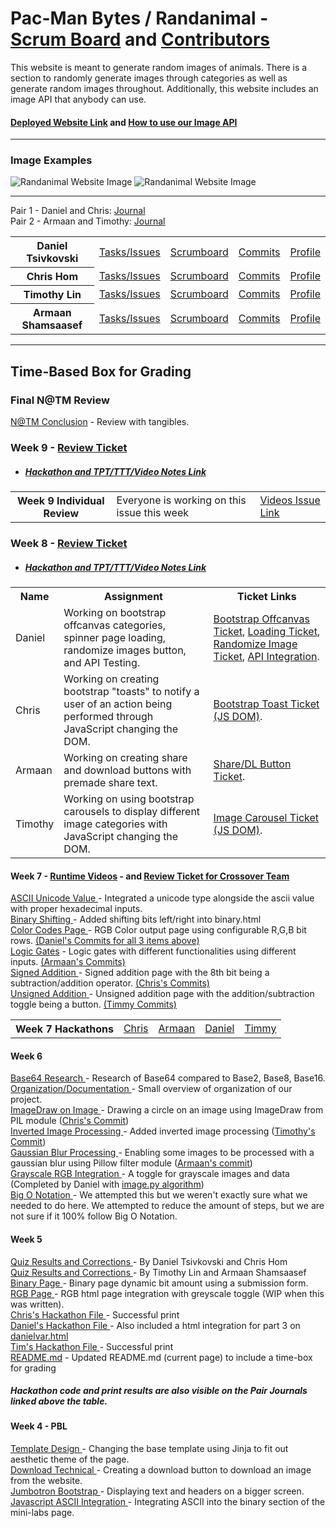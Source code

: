 

# Pac-Man Bytes / Randanimal - [Scrum Board](https://github.com/dtsivkovski/pmbytesproject/projects/1) and [Contributors](https://github.com/dtsivkovski/pmbytesproject/graphs/contributors)

This website is meant to generate random images of animals. There is a section to randomly generate images through categories as well as generate random images throughout. Additionally, this website includes an image API that anybody can use.
#### [Deployed Website Link](https://randanimal.pmbytes.org/) and [How to use our Image API](https://randanimal.pmbytes.org/apidocs/)

-----

### Image Examples
![Randanimal Website Image](https://i.imgur.com/kbHQJxR.png)
![Randanimal Website Image](https://i.imgur.com/F7jyW3m.png)





-----

Pair 1 - Daniel and Chris: <a href="https://docs.google.com/document/d/1jFLS5jeQhK12o_Rs_DI7AaXEJOB0in9GovtWKdRnumc/edit?usp=sharing">Journal</a>
<br>
Pair 2 - Armaan and Timothy: <a href="https://docs.google.com/document/d/1fukOykiaDJkifCWYpnb9TW87tAL4tNEVolnyMIwroBY/edit?usp=sharing">Journal</a>

<table>
<tr>
<th>Daniel Tsivkovski</th>
<td>
<a href="https://github.com/dtsivkovski/pmbytesproject/issues/assigned/dtsivkovski">Tasks/Issues</a>
</td>
<td>
<a href="https://github.com/dtsivkovski/pmbytesproject/projects/1?card_filter_query=assignee%3Adtsivkovski">Scrumboard</a>
</td>
<td>
<a href="https://github.com/dtsivkovski/pmbytesproject/commits?author=dtsivkovski">Commits</a>
</td>
<td>
<a href="https://github.com/dtsivkovski">Profile</a>
</td>
</tr>

<tr>
<th>Chris Hom</th>
<td>
<a href="https://github.com/dtsivkovski/pmbytesproject/issues/assigned/Chom642">Tasks/Issues</a>
</td>
<td>
<a href="https://github.com/dtsivkovski/pmbytesproject/projects/1?card_filter_query=assignee%3Achom642">Scrumboard</a>
</td>
<td>
<a href="https://github.com/dtsivkovski/pmbytesproject/commits?author=Chom642">Commits</a>
</td>
<td>
<a href="https://github.com/Chom642">Profile</a>
</td>
</tr>

<tr>
<th>Timothy Lin</th>
<td>
<a href="https://github.com/dtsivkovski/pmbytesproject/issues?q=assignee%3ATimL1n+is%3Aopen">Tasks/Issues</a>
</td>
<td>
<a href="https://github.com/dtsivkovski/pmbytesproject/projects/1?card_filter_query=assignee%3Atiml1n">Scrumboard</a>
</td>
<td>
<a href="https://github.com/dtsivkovski/pmbytesproject/commits?author=TimL1n">Commits</a>
</td>
<td>
<a href="https://github.com/TimL1n">Profile</a>
</td>
</tr>

<tr>
<th>Armaan Shamsaasef</th>
<td>
<a href="https://github.com/dtsivkovski/pmbytesproject/issues/assigned/xXAASXx">Tasks/Issues</a>
</td>
<td>
<a href="https://github.com/dtsivkovski/pmbytesproject/projects/1?card_filter_query=assignee%3Axxaasxx">Scrumboard</a>
</td>
<td>
<a href="https://github.com/dtsivkovski/pmbytesproject/commits?author=xXAASXx">Commits</a>
</td>
<td>
<a href="https://github.com/xXAASXx">Profile</a>
</td>
</tr>

</table>

-----

## Time-Based Box for Grading

### Final N@TM Review
[N@TM Conclusion](https://github.com/dtsivkovski/pmbytesproject/issues/17) - Review with tangibles.

### Week 9 - [Review Ticket](https://github.com/dtsivkovski/pmbytesproject/issues/10)

- ##### [Hackathon and TPT/TTT/Video Notes Link](https://github.com/dtsivkovski/pmbytesproject/issues/11)

<table>
  
  <tr>
    <th> Week 9 Individual Review </th>
    <td> Everyone is working on this issue this week </td>
    <td> 
      <a href="https://github.com/dtsivkovski/pmbytesproject/issues/10"> Videos Issue Link</a>
    </td>
  </tr>
  
</table>


### Week 8 - [Review Ticket](https://github.com/dtsivkovski/pmbytesproject/issues/7)

- ##### [Hackathon and TPT/TTT/Video Notes Link](https://github.com/dtsivkovski/pmbytesproject/issues/8)


<table>

  <tr>
    <th>Name</th>
    <th>Assignment</th>
    <th>Ticket Links</th>    
  </tr>
  <tr>
    <td> Daniel </td>
    <td> Working on bootstrap offcanvas categories, spinner page loading, randomize images button, and API Testing.</td>
    <td> 
      <a href="https://github.com/dtsivkovski/pmbytesproject/issues/3">Bootstrap Offcanvas Ticket</a>, 
      <a href="https://github.com/dtsivkovski/pmbytesproject/issues/2">Loading Ticket</a>, 
      <a href="https://github.com/dtsivkovski/pmbytesproject/issues/4">Randomize Image Ticket</a>, 
      <a href="https://github.com/dtsivkovski/pmbytesproject/issues/9">API Integration</a>.
    </td>
  </tr>
  <tr>
    <td> Chris </td>
    <td> Working on creating bootstrap "toasts" to notify a user of an action being performed through JavaScript changing the DOM. </td>
    <td> 
      <a href="https://github.com/dtsivkovski/pmbytesproject/issues/5">Bootstrap Toast Ticket (JS DOM)</a>. 
    </td>
  </tr>
  <tr>
    <td> Armaan </td>
    <td> Working on creating share and download buttons with premade share text.</td>
    <td> 
      <a href="https://github.com/dtsivkovski/pmbytesproject/issues/1">Share/DL Button Ticket</a>. 
    </td>
  </tr>
  <tr>
    <td> Timothy </td>
    <td> Working on using bootstrap carousels to display different image categories with JavaScript changing the DOM.</td>
    <td> 
      <a href="https://github.com/dtsivkovski/pmbytesproject/issues/6">Image Carousel Ticket (JS DOM)</a>.
    </td>
  </tr>
  
</table>


#### Week 7 - [Runtime Videos](https://youtube.com/playlist?list=PLIYRwL-UKBI-xFdhuEs6L0wEsYDwT5CDf) - and [Review Ticket for Crossover Team](https://github.com/dtsivkovski/PMB-Portfolio/issues/33)
<p>
  <a href="https://github.com/dtsivkovski/PMB-Portfolio/blob/main/templates/minilabs/unicodetest.html"> ASCII Unicode Value </a> - Integrated a unicode type alongside the ascii value with proper hexadecimal inputs.
  <br>
  <a href="https://github.com/dtsivkovski/PMB-Portfolio/blob/main/templates/minilabs/binary.html"> Binary Shifting </a> - Added shifting bits left/right into binary.html 
  <br>
  <a href="https://github.com/dtsivkovski/PMB-Portfolio/blob/main/templates/minilabs/colorcodes.html"> Color Codes Page </a> - RGB Color output page using configurable R,G,B bit rows. <a href="https://github.com/dtsivkovski/PMB-Portfolio/commits?author=dtsivkovski"> (Daniel's Commits for all 3 items above)</a>
  <br>
  <a href="https://github.com/dtsivkovski/PMB-Portfolio/blob/main/templates/minilabs/logicgates.html"> Logic Gates</a> - Logic gates with different functionalities using different inputs. <a href="https://github.com/dtsivkovski/PMB-Portfolio/commits/main/templates/minilabs/logicgates.html">(Armaan's Commits)</a>
  <br>
  <a href="https://github.com/dtsivkovski/PMB-Portfolio/blob/main/templates/minilabs/signedaddition.html"> Signed Addition </a> - Signed addition page with the 8th bit being a subtraction/addition operator. <a href="https://github.com/dtsivkovski/PMB-Portfolio/commit/1b8d7ff8d8fa0f687a2eaff52acdee3281c9589b">(Chris's Commits)</a>
  <br>
  <a href="https://github.com/dtsivkovski/PMB-Portfolio/blob/main/templates/minilabs/unsignedaddition.html"> Unsigned Addition </a> - Unsigned addition page with the addition/subtraction toggle being a button. <a href="https://github.com/dtsivkovski/PMB-Portfolio/commit/e30c6d88f11abb9b028683384775880d38410b53">(Timmy Commits)</a>
</p>
<table>
  <tr>
    <th>Week 7 Hackathons</th>
    <td>
    <a href="https://github.com/dtsivkovski/PMB-Portfolio/blob/main/HackathonTests/ChrisWeek7.py">Chris</a>
    </td>
    <td>
    <a href="https://github.com/dtsivkovski/PMB-Portfolio/blob/main/HackathonTests/armaan_week7.py">Armaan</a>
    </td>
    <td>
    <a href="https://github.com/dtsivkovski/PMB-Portfolio/blob/main/HackathonTests/daniel_week7.py">Daniel</a>
    </td>
    <td>
    <a href="https://github.com/dtsivkovski/PMB-Portfolio/commit/d58e4694c256495fc6331fe5414a76d9d729ac0d">Timmy</a>
    </td>
  </tr>
</table>

#### Week 6
<p> 
<a href="https://docs.google.com/document/d/1jFLS5jeQhK12o_Rs_DI7AaXEJOB0in9GovtWKdRnumc/edit#bookmark=id.vzklzrgapv5l"> Base64 Research </a> - Research of Base64 compared to Base2, Base8, Base16.
<br>
<a href="https://docs.google.com/document/d/1jFLS5jeQhK12o_Rs_DI7AaXEJOB0in9GovtWKdRnumc/edit#bookmark=id.85e720lyyk7x"> Organization/Documentation </a> - Small overview of organization of our project.
<br>
<a href="https://github.com/dtsivkovski/PMB-Portfolio/blob/main/algorithm/image.py"> ImageDraw on Image </a> - Drawing a circle on an image using ImageDraw from PIL module (<a href="https://github.com/dtsivkovski/PMB-Portfolio/commit/d68d8a85ce8abd6498cbd86420ae479ef297ba38">Chris's Commit</a>)
<br>
<a href="https://github.com/dtsivkovski/PMB-Portfolio/blob/main/algorithm/image.py"> Inverted Image Processing </a> - Added inverted image processing (<a href="https://github.com/dtsivkovski/PMB-Portfolio/commit/b6722775a6a98f54ead154bbe497192f0e353632">Timothy's Commit</a>)
<br>
<a href="https://github.com/dtsivkovski/PMB-Portfolio/blob/main/algorithm/image.py"> Gaussian Blur Processing </a> - Enabling some images to be processed with a gaussian blur using Pillow filter module (<a href="https://github.com/dtsivkovski/PMB-Portfolio/commit/e5f9071dadf6f9dc40e0383030b282141316eb20#diff-1b6616aeadbe57b34f1800ff0cb9fb44032ba26d2d4b138546a9221f6fba3cbd">Armaan's commit<a/>)
<br>
<a href="https://github.com/dtsivkovski/flask_portfolio/blob/main/templates/rgb.html"> Grayscale RGB Integration </a> - A toggle for grayscale images and data (Completed by Daniel with <a href="https://github.com/dtsivkovski/PMB-Portfolio/blob/main/algorithm/image.py">image.py algorithm<a/>)
  <br>
  <a href="https://github.com/dtsivkovski/PMB-Portfolio/blob/main/algorithm/image.py"> Big O Notation </a> - We attempted this but we weren't exactly sure what we needed to do here. We attempted to reduce the amount of steps, but we are not sure if it 100% follow Big O Notation.
</p>

#### Week 5 
<p>
<a href="https://docs.google.com/document/d/1jFLS5jeQhK12o_Rs_DI7AaXEJOB0in9GovtWKdRnumc/edit#bookmark=id.f78a04kz5que"> Quiz Results and Corrections </a> - By Daniel Tsivkovski and Chris Hom
<br>
<a href="https://docs.google.com/document/d/1fukOykiaDJkifCWYpnb9TW87tAL4tNEVolnyMIwroBY/edit"> Quiz Results and Corrections </a> - By Timothy Lin and Armaan Shamsaasef
<br>
<a href="https://github.com/dtsivkovski/flask_portfolio/blob/main/templates/binary.html"> Binary Page </a> - Binary page dynamic bit amount using a submission form.
<br>
<a href="https://github.com/dtsivkovski/flask_portfolio/blob/main/templates/rgb.html"> RGB Page </a> - RGB html page integration with greyscale toggle (WIP when this was written).
<br>
<a href="https://github.com/dtsivkovski/flask_portfolio/blob/main/chrishackathon.py"> Chris's Hackathon File </a> - Successful print
<br>
<a href="https://github.com/dtsivkovski/flask_portfolio/blob/main/danieltesting.py"> Daniel's Hackathon File </a> - Also included a html integration for part 3 on <a href="https://github.com/dtsivkovski/flask_portfolio/blob/main/templates/danielvar.html"> danielvar.html</a>
<br>
<a href="https://github.com/dtsivkovski/flask_portfolio/blob/main/timtest.py"> Tim's Hackathon File </a> - Successful print
<br>
<a href="https://github.com/dtsivkovski/flask_portfolio/blob/main/README.md"> README.md</a> - Updated README.md (current page) to include a time-box for grading 
</p>

##### Hackathon code and print results are also visible on the Pair Journals linked above the table.

#### Week 4 - PBL

<p>
<a href="https://github.com/dtsivkovski/flask_portfolio/blob/main/templates/layouts/base.html"> Template Design </a> - Changing the base template using Jinja to fit out aesthetic theme of the page.
<br>
<a href="https://github.com/dtsivkovski/flask_portfolio/blob/main/templates/techtest.html"> Download Technical </a> - Creating a download button to download an image from the website.
<br>
<a href="https://github.com/dtsivkovski/flask_portfolio/blob/main/templates/about-us.html"> Jumbotron Bootstrap </a> - Displaying text and headers on a bigger screen.
<br>
<a href="https://github.com/dtsivkovski/flask_portfolio/blob/main/templates/minilabs.html"> Javascript ASCII Integration </a> - Integrating ASCII into the binary section of the mini-labs page.
</p>



<!-- ALL OF THIS CODE IS COMMENTED OUT TO REDUCE CONFUSION BUT
IT IS HERE IN CASE WE NEED IT IN THE FUTURE
## [Flask Portfolio Starter](https://nighthawkcodingsociety.com/projectsearch/details/Flask%20Portfolio%20Starter)

## Pair 1 - Daniel and Chris

Pair Journal: [Notes](https://docs.google.com/document/d/1jFLS5jeQhK12o_Rs_DI7AaXEJOB0in9GovtWKdRnumc/edit?usp=sharing)  

Daniel Tsivkovski (@dtsivkovski): [Tasks](https://github.com/dtsivkovski/flask_portfolio/issues/assigned/dtsivkovski),
[Scrumboard](https://github.com/dtsivkovski/flask_portfolio/projects/1?card_filter_query=assignee%3Adtsivkovski),
[Commits](https://github.com/dtsivkovski/flask_portfolio/commits?author=dtsivkovski),
[Profile](https://github.com/dtsivkovski)

Chris Hom (@Chom642): [Tasks](https://github.com/dtsivkovski/flask_portfolio/issues/assigned/Chom642),
[Scrumboard](https://github.com/dtsivkovski/flask_portfolio/projects/1?card_filter_query=assignee%3Achom642),
[Commits](https://github.com/dtsivkovski/flask_portfolio/commits?author=Chom642),
[Profile](https://github.com/Chom642)

## Pair 2 - Tim and Armaan

Pair Journal: [Notes](https://docs.google.com/document/d/1fukOykiaDJkifCWYpnb9TW87tAL4tNEVolnyMIwroBY/edit?usp=sharing)

Timothy Lin (@TimL1n): [Tasks](https://github.com/dtsivkovski/flask_portfolio/issues?q=assignee%3ATimL1n+is%3Aopen),
[Scrumboard](https://github.com/dtsivkovski/flask_portfolio/projects/1?card_filter_query=assignee%3Atiml1n),
[Commits](https://github.com/dtsivkovski/flask_portfolio/commits?author=TimL1n),
[Profile](https://github.com/TimL1n)

Armaan Shamsaasef (@xXAASXx): [Tasks](https://github.com/dtsivkovski/flask_portfolio/issues/assigned/xXAASXx),
[Scrumboard](https://github.com/dtsivkovski/flask_portfolio/projects/1?card_filter_query=assignee%3Axxaasxx), 
[Commits](https://github.com/dtsivkovski/flask_portfolio/commits?author=xXAASXx),
[Profile](https://github.com/xXAASXx), 



-----





# PBL 1-2 Table of Contents
## Peer Review Grading
### PBL(Team): 
#### - [Scrum Board](https://github.com/dtsivkovski/flask_portfolio/projects/1): The scrum master has defined all tasks on the scrum board, designer has started creating a wire frame, and technical lead has helped coordinate a brain write where we discussed our animations 
#### - GitHub Assets: Navigators have started testing any new additions, developers have started work on dropdown menu (though integrating the code has been a challenge), and other developers have integrated Greet and Video Journal 0 functionality into a [mini-lab page](https://github.com/dtsivkovski/flask_portfolio/blob/main/templates/greet.html).
#### - [TPT Points](https://padlet.com/amv7668/5dauht31raq9w168) (see Group #6 on the Padlet): The group has created a visual proof-of-concept in the padlet during the TPT and explained the basic idea of the project.

### PBL(Individual): 
Each name has a link to their mini-lab page that will be completed in the future.
- [Daniel](https://github.com/dtsivkovski/flask_portfolio/blob/main/templates/daniel.html) 4/4 points individual, 4/4 points team - Here is my [starter page](https://github.com/dtsivkovski/flask_portfolio/blob/main/templates/daniel.html) as of right now. I have mainly been working on the mini-lab items and the organizational side of things (see the [github commits](https://github.com/dtsivkovski/flask_portfolio/commits/main) page for more detail). Here are my [video notes](https://docs.google.com/document/d/1UUWRIzZNDamJkkeBQQRPgkicyssI-7nxXZHEvshCFeU/edit?usp=sharing) for the collegeboard videos. Finally, my personal work/computer plan is to always bring and use my own laptop with all the proper utilities and tools installed.
- [Timmy](https://github.com/dtsivkovski/flask_portfolio/blob/main/templates/timmy.html) 4/4 points individual, 4/4 points team - Timmy has been mainly planning and envisioning the project. [Here](https://docs.google.com/presentation/d/1S0I6ti23otpBITORbiepFlUCE-R13--DvuZkvMKTQ-Q/edit?usp=sharing) is timmy's concept and his description/idea for the project is written below the peer grading. Timmy's [video notes](https://docs.google.com/document/d/1oc-Rg6rpiqZmCAweALGtEej1AtrMTRSh12mURUh4pTE/edit?usp=sharing). 
- [Armaan](https://github.com/dtsivkovski/flask_portfolio/blob/main/templates/armaan.html) 4/4 points individual, 4/4 points team- Armaan has been working on the [navbar dropdown menu](https://github.com/dtsivkovski/flask_portfolio/blob/main/templates/layouts/navbar.html), here are armaan's [video notes](https://docs.google.com/document/d/1_E-37b3tbgJv0VcAcC7PU_7ytQ2aOs8SGIzu6B8oG5A/edit?usp=sharing). He has been very focused this week on attempting to get the dropdown menu to work.
- [Chris](https://github.com/dtsivkovski/flask_portfolio/blob/main/templates/chris.html) 4/4 points individual, 4/4 points team.- Chris has worked on getting [greet functionality](https://github.com/dtsivkovski/flask_portfolio/blob/main/templates/greet.html) to work on the mini-lab page. He has also organized [brain write](https://docs.google.com/document/d/19p4wA_jviMpx37dnjZIglBBraUFBfghGIdqMk1AFd0s/edit?usp=sharing) times, where we discussed our website so far and ideas for the future. Here are Chris's [video notes](https://docs.google.com/document/d/1_4gal5lYJBBr_z2azGztMHgP4tvW4NGm25VmLYnUVMY/edit?usp=sharing).


### Project Ideation
Form a website that generates a random animal picture on command. Then which you can share through various methods, or learn more about an animal of your choosing.

-----
### Idea
Starter code should be fun and practical.
### Visual thoughts
#### Organize with Bootstrap menu 
#### Add some color and fun through VANTA Visuals (birds, halo, solar, net)
#### Show some practical and fun links (hrefs) like Twitter, Git, Youtube
#### Show project specific links (hrefs) per page

### Implementation progress (August 13th, 2021)
#### Project entry point is main.py, this enables Flask Web App and provides capability to renders templates (HTML files)
#### The main.py is the  Web Server Gateway Interface, essentially it contains a HTTP route and HTML file relationship.  The Python code constructs WSGI relationships for index, kangaroos, walruses, and hawkers.
#### The project structure contains many directories and files.  The template directory (containing html files) and static directory (containing js files) are common standards for HTML coding.  Static files can be pictures and videos, in this project they are mostly javascript backgrounds.
#### WSGI templates: index.html, kangaroos.html, ... are aligned with routes in main.py.
#### Other templates support WSGI templates.  The base.html template contains common Head, Style, Body, Script definitions.  WSGI templates often "include" or "extend" these templates.  This is a way to reuse code.
#### The VANTA javascript statics (backgrounds) are shown and defaulted in base.html (birds), but are block replaced as needed in other templates (solar, net, ...)
#### The Bootstrap Navbar code is in navbar.html. The base.html code includes navbar.html.  The WSGI html files extend base.html files.  This is a process of management and correlation to optimize code management.  For instance, if the menu changes discovery of navbar.html is easy, one change reflects on all WSGI html files. 
#### Jinja2 variables usage is to isolate data and allow redefinitions of attributes in templates.  Observe "{% set variable = %}" syntax for definition and "{{ variable }}" for reference.
#### The base.html uses combination of Bootstrap grid styling and custom CSS styling.  Grid styling in observe with the "<Col-3>" markers.  A Bootstrap Grid has a width of 12, thus four "Col-3" markers could fit on a Grid row.
#### A key purpose of this project is to embed links to other content.  The "href=" definition embeds hyperlinks into the rendered HTML.  The base.html file shows usage of "href={{github}}", the "{{github}}" is a Jinja2 variable.  Jinja2 variables are pre-processed by Python, a variable swap with value, before being sent to the browser.

### IDE management (things that happened beyond plan)
#### Recall on ".gitignore" solution to the pains of temporary files.  Start a ".gitignore" and avoid promoting temporary files to Git, for instance IDE xml files.
#### A project needs to establish a "requirements.txt" to keep track of Python packages used by the project.  This help in other IDEs and Deployment.  IntelliJ has menu Tool -> Sync Python Requirements to start file. 

-->

